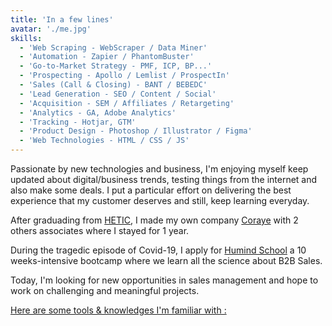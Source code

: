 ```yaml
---
title: 'In a few lines'
avatar: './me.jpg'
skills:
  - 'Web Scraping - WebScraper / Data Miner'
  - 'Automation - Zapier / PhantomBuster'
  - 'Go-to-Market Strategy - PMF, ICP, BP...'
  - 'Prospecting - Apollo / Lemlist / ProspectIn'
  - 'Sales (Call & Closing) - BANT / BEBEDC'
  - 'Lead Generation - SEO / Content / Social'
  - 'Acquisition - SEM / Affiliates / Retargeting'
  - 'Analytics - GA, Adobe Analytics'
  - 'Tracking - Hotjar, GTM'
  - 'Product Design - Photoshop / Illustrator / Figma'
  - 'Web Technologies - HTML / CSS / JS'
---
```


Passionate by new technologies and business, I'm enjoying myself keep updated about digital/business trends, testing things from the internet and also make some deals. I put a particular effort on delivering the best experience that my customer deserves and still, keep learning everyday.

After graduading from [HETIC](https://www.hetic.net/), I made my own company [Coraye](https://www.coraye.com/) with 2 others associates where I stayed for 1 year.

During the tragedic episode of Covid-19, I apply for [Humind School](https://www.humindschool.com/) a 10 weeks-intensive bootcamp where we learn all the science about B2B Sales.

Today, I'm looking for new opportunities in sales management and hope to work on challenging and meaningful projects.

<u>Here are some tools & knowledges I'm familiar with :</u>
